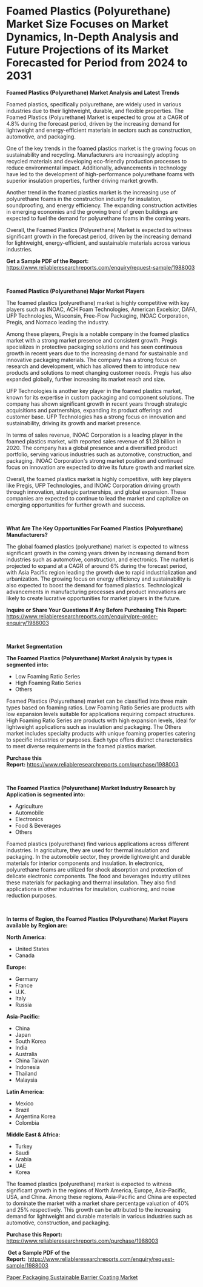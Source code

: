 <p><h1>Foamed Plastics (Polyurethane) Market Size Focuses on Market Dynamics, In-Depth Analysis and Future Projections of its Market Forecasted for Period from 2024 to 2031</h1></p><p><strong>Foamed Plastics (Polyurethane) Market Analysis and Latest Trends</strong></p>
<p><p>Foamed plastics, specifically polyurethane, are widely used in various industries due to their lightweight, durable, and flexible properties. The Foamed Plastics (Polyurethane) Market is expected to grow at a CAGR of 4.8% during the forecast period, driven by the increasing demand for lightweight and energy-efficient materials in sectors such as construction, automotive, and packaging. </p><p>One of the key trends in the foamed plastics market is the growing focus on sustainability and recycling. Manufacturers are increasingly adopting recycled materials and developing eco-friendly production processes to reduce environmental impact. Additionally, advancements in technology have led to the development of high-performance polyurethane foams with superior insulation properties, further driving market growth.</p><p>Another trend in the foamed plastics market is the increasing use of polyurethane foams in the construction industry for insulation, soundproofing, and energy efficiency. The expanding construction activities in emerging economies and the growing trend of green buildings are expected to fuel the demand for polyurethane foams in the coming years.</p><p>Overall, the Foamed Plastics (Polyurethane) Market is expected to witness significant growth in the forecast period, driven by the increasing demand for lightweight, energy-efficient, and sustainable materials across various industries.</p></p>
<p><strong>Get a Sample PDF of the Report:&nbsp;</strong> <a href="https://www.reliableresearchreports.com/enquiry/request-sample/1988003">https://www.reliableresearchreports.com/enquiry/request-sample/1988003</a></p>
<p>&nbsp;</p>
<p><strong>Foamed Plastics (Polyurethane) Major Market Players</strong></p>
<p><p>The foamed plastics (polyurethane) market is highly competitive with key players such as INOAC, ACH Foam Technologies, American Excelsior, DAFA, UFP Technologies, Wisconsin, Free-Flow Packaging, INOAC Corporation, Pregis, and Nomaco leading the industry.</p><p>Among these players, Pregis is a notable company in the foamed plastics market with a strong market presence and consistent growth. Pregis specializes in protective packaging solutions and has seen continuous growth in recent years due to the increasing demand for sustainable and innovative packaging materials. The company has a strong focus on research and development, which has allowed them to introduce new products and solutions to meet changing customer needs. Pregis has also expanded globally, further increasing its market reach and size.</p><p>UFP Technologies is another key player in the foamed plastics market, known for its expertise in custom packaging and component solutions. The company has shown significant growth in recent years through strategic acquisitions and partnerships, expanding its product offerings and customer base. UFP Technologies has a strong focus on innovation and sustainability, driving its growth and market presence.</p><p>In terms of sales revenue, INOAC Corporation is a leading player in the foamed plastics market, with reported sales revenue of $1.28 billion in 2020. The company has a global presence and a diversified product portfolio, serving various industries such as automotive, construction, and packaging. INOAC Corporation's strong market position and continued focus on innovation are expected to drive its future growth and market size.</p><p>Overall, the foamed plastics market is highly competitive, with key players like Pregis, UFP Technologies, and INOAC Corporation driving growth through innovation, strategic partnerships, and global expansion. These companies are expected to continue to lead the market and capitalize on emerging opportunities for further growth and success.</p></p>
<p>&nbsp;</p>
<p><strong>What Are The Key Opportunities For Foamed Plastics (Polyurethane) Manufacturers?</strong></p>
<p><p>The global foamed plastics (polyurethane) market is expected to witness significant growth in the coming years driven by increasing demand from industries such as automotive, construction, and electronics. The market is projected to expand at a CAGR of around 6% during the forecast period, with Asia Pacific region leading the growth due to rapid industrialization and urbanization. The growing focus on energy efficiency and sustainability is also expected to boost the demand for foamed plastics. Technological advancements in manufacturing processes and product innovations are likely to create lucrative opportunities for market players in the future.</p></p>
<p><strong>Inquire or Share Your Questions If Any Before Purchasing This Report:</strong> <a href="https://www.reliableresearchreports.com/enquiry/pre-order-enquiry/1988003">https://www.reliableresearchreports.com/enquiry/pre-order-enquiry/1988003</a></p>
<p>&nbsp;</p>
<p><strong>Market Segmentation</strong></p>
<p><strong>The Foamed Plastics (Polyurethane) Market Analysis by types is segmented into:</strong></p>
<p><ul><li>Low Foaming Ratio Series</li><li>High Foaming Ratio Series</li><li>Others</li></ul></p>
<p><p>Foamed Plastics (Polyurethane) market can be classified into three main types based on foaming ratios. Low Foaming Ratio Series are products with low expansion levels suitable for applications requiring compact structures. High Foaming Ratio Series are products with high expansion levels, ideal for lightweight applications such as insulation and packaging. The Others market includes specialty products with unique foaming properties catering to specific industries or purposes. Each type offers distinct characteristics to meet diverse requirements in the foamed plastics market.</p></p>
<p><strong>Purchase this Report:&nbsp;</strong><a href="https://www.reliableresearchreports.com/purchase/1988003">https://www.reliableresearchreports.com/purchase/1988003</a></p>
<p>&nbsp;</p>
<p><strong>The Foamed Plastics (Polyurethane) Market Industry Research by Application is segmented into:</strong></p>
<p><ul><li>Agriculture</li><li>Automobile</li><li>Electronics</li><li>Food & Beverages</li><li>Others</li></ul></p>
<p><p>Foamed plastics (polyurethane) find various applications across different industries. In agriculture, they are used for thermal insulation and packaging. In the automobile sector, they provide lightweight and durable materials for interior components and insulation. In electronics, polyurethane foams are utilized for shock absorption and protection of delicate electronic components. The food and beverages industry utilizes these materials for packaging and thermal insulation. They also find applications in other industries for insulation, cushioning, and noise reduction purposes.</p></p>
<p>&nbsp;</p>
<p><strong>In terms of Region, the Foamed Plastics (Polyurethane) Market Players available by Region are:</strong></p>
<p>
    <p> <strong> North America: </strong>
        <ul>
            <li>United States</li>
            <li>Canada</li>
        </ul>
        </p> 
    <p> <strong> Europe: </strong>
        <ul>
            <li>Germany</li>
            <li>France</li>
            <li>U.K.</li>
            <li>Italy</li>
            <li>Russia</li>
        </ul>
        </p> 
    <p> <strong> Asia-Pacific: </strong>
        <ul>
            <li>China</li>
            <li>Japan</li>
            <li>South Korea</li>
            <li>India</li>
            <li>Australia</li>
            <li>China Taiwan</li>
            <li>Indonesia</li>
            <li>Thailand</li>
            <li>Malaysia</li>
        </ul>
        </p> 
    <p> <strong> Latin America: </strong>
        <ul>
            <li>Mexico</li>
            <li>Brazil</li>
            <li>Argentina Korea</li>
            <li>Colombia</li>
        </ul>
        </p> 
    <p> <strong> Middle East & Africa: </strong>
        <ul>
            <li>Turkey</li>
            <li>Saudi</li>
            <li>Arabia</li>
            <li>UAE</li>
            <li>Korea</li>
        </ul>
    </p>
    </p>
<p><p>The foamed plastics (polyurethane) market is expected to witness significant growth in the regions of North America, Europe, Asia-Pacific, USA, and China. Among these regions, Asia-Pacific and China are expected to dominate the market with a market share percentage valuation of 40% and 25% respectively. This growth can be attributed to the increasing demand for lightweight and durable materials in various industries such as automotive, construction, and packaging.</p></p>
<p><strong>Purchase this Report: </strong><a href="https://www.reliableresearchreports.com/purchase/1988003">https://www.reliableresearchreports.com/purchase/1988003</a></p>
<p>&nbsp;<strong>Get a Sample PDF of the Report:&nbsp;&nbsp;</strong><a href="https://www.reliableresearchreports.com/enquiry/request-sample/1988003">https://www.reliableresearchreports.com/enquiry/request-sample/1988003</a></p>
<p><strong></strong></p>
<p><p><a href="https://chivalrous-flock-a86.notion.site/Paper-Packaging-Sustainable-Barrier-Coating-Market-Analysis-and-Market-Size-Global-Industry-Overvie-9cf9b557c570450b88ff195a6c6ce490">Paper Packaging Sustainable Barrier Coating Market</a></p></p>